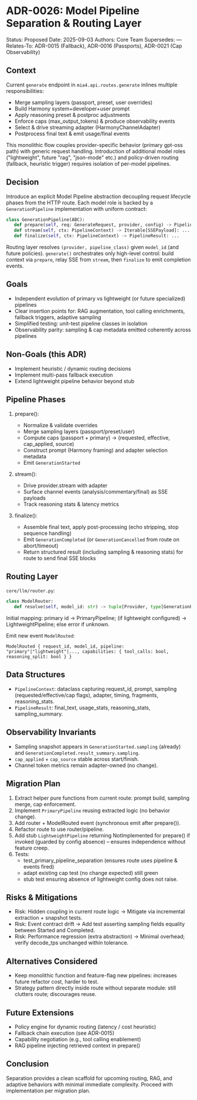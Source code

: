 # ADR-0026: Model Pipeline Separation & Routing Layer

Status: Proposed
Date: 2025-09-03
Authors: Core Team
Supersedes: —
Relates-To: ADR-0015 (Fallback), ADR-0016 (Passports), ADR-0021 (Cap Observability)

## Context

Current `generate` endpoint in `mia4.api.routes.generate` inlines multiple responsibilities:

- Merge sampling layers (passport, preset, user overrides)
- Build Harmony system+developer+user prompt
- Apply reasoning preset & postproc adjustments
- Enforce caps (max_output_tokens) & produce observability events
- Select & drive streaming adapter (HarmonyChannelAdapter)
- Postprocess final text & emit usage/final events

This monolithic flow couples provider-specific behavior (primary gpt-oss path) with generic request handling. Introduction of additional model roles ("lightweight", future "rag", "json-mode" etc.) and policy-driven routing (fallback, heuristic trigger) requires isolation of per-model pipelines.

## Decision

Introduce an explicit Model Pipeline abstraction decoupling request lifecycle phases from the HTTP route. Each model role is backed by a `GenerationPipeline` implementation with uniform contract:

```python
class GenerationPipeline(ABC):
   def prepare(self, req: GenerateRequest, provider, config) -> PipelineContext: ...
   def stream(self, ctx: PipelineContext) -> Iterable[SSEPayload]: ...
   def finalize(self, ctx: PipelineContext) -> PipelineResult: ...
```

Routing layer resolves `(provider, pipeline_class)` given `model_id` (and future policies). `generate()` orchestrates only high-level control: build context via `prepare`, relay SSE from `stream`, then `finalize` to emit completion events.

## Goals

- Independent evolution of primary vs lightweight (or future specialized) pipelines
- Clear insertion points for: RAG augmentation, tool calling enrichments, fallback triggers, adaptive sampling
- Simplified testing: unit-test pipeline classes in isolation
- Observability parity: sampling & cap metadata emitted coherently across pipelines

## Non-Goals (this ADR)

- Implement heuristic / dynamic routing decisions
- Implement multi-pass fallback execution
- Extend lightweight pipeline behavior beyond stub

## Pipeline Phases

1. prepare():
   - Normalize & validate overrides
   - Merge sampling layers (passport/preset/user)
   - Compute caps (passport + primary) -> (requested, effective, cap_applied, source)
   - Construct prompt (Harmony framing) and adapter selection metadata
   - Emit `GenerationStarted`

2. stream():
   - Drive provider.stream with adapter
   - Surface channel events (analysis/commentary/final) as SSE payloads
   - Track reasoning stats & latency metrics

3. finalize():
   - Assemble final text, apply post-processing (echo stripping, stop sequence handling)
   - Emit `GenerationCompleted` (or `GenerationCancelled` from route on abort/timeout)
   - Return structured result (including sampling & reasoning stats) for route to send final SSE blocks

## Routing Layer

`core/llm/router.py`:

```python
class ModelRouter:
   def resolve(self, model_id: str) -> tuple[Provider, type[GenerationPipeline]]
```
Initial mapping: primary id -> PrimaryPipeline; (if lightweight configured) -> LightweightPipeline; else error if unknown.

Emit new event `ModelRouted`:

```text
ModelRouted { request_id, model_id, pipeline: "primary"|"lightweight"|..., capabilities: { tool_calls: bool, reasoning_split: bool } }
```

## Data Structures

- `PipelineContext`: dataclass capturing request_id, prompt, sampling (requested/effective/cap flags), adapter, timing, fragments, reasoning_stats.
- `PipelineResult`: final_text, usage_stats, reasoning_stats, sampling_summary.

## Observability Invariants

- Sampling snapshot appears in `GenerationStarted.sampling` (already) and `GenerationCompleted.result_summary.sampling`.
- `cap_applied` + `cap_source` stable across start/finish.
- Channel token metrics remain adapter-owned (no change).

## Migration Plan

1. Extract helper pure functions from current route: prompt build, sampling merge, cap enforcement.
2. Implement `PrimaryPipeline` reusing extracted logic (no behavior change).
3. Add router + ModelRouted event (synchronous emit after prepare()).
4. Refactor route to use router/pipeline.
5. Add stub `LightweightPipeline` returning NotImplemented for prepare() if invoked (guarded by config absence) – ensures independence without feature creep.
6. Tests:
   - test_primary_pipeline_separation (ensures route uses pipeline & events fired)
   - adapt existing cap test (no change expected) still green
   - stub test ensuring absence of lightweight config does not raise.

## Risks & Mitigations

- Risk: Hidden coupling in current route logic -> Mitigate via incremental extraction + snapshot tests.
- Risk: Event contract drift -> Add test asserting sampling fields equality between Started and Completed.
- Risk: Performance regression (extra abstraction) -> Minimal overhead; verify decode_tps unchanged within tolerance.

## Alternatives Considered

- Keep monolithic function and feature-flag new pipelines: increases future refactor cost, harder to test.
- Strategy pattern directly inside route without separate module: still clutters route; discourages reuse.

## Future Extensions

- Policy engine for dynamic routing (latency / cost heuristic)
- Fallback chain execution (see ADR-0015)
- Capability negotiation (e.g., tool calling enablement)
- RAG pipeline injecting retrieved context in prepare()

## Conclusion

Separation provides a clean scaffold for upcoming routing, RAG, and adaptive behaviors with minimal immediate complexity. Proceed with implementation per migration plan.
